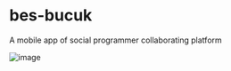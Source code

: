 # bes-bucuk
A mobile app of social programmer collaborating platform

![image](https://github.com/hybrayhem38/bes-bucuk/blob/master/design_previews/login-2.png
)
